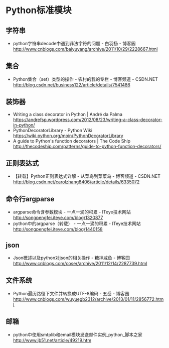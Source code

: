 # Python标准模块

## 字符串

- python字符串decode中遇到非法字符的问题 - 白羽扬 - 博客园
http://www.cnblogs.com/baiyuyang/archive/2011/10/29/2228667.html

## 集合

- Python集合（set）类型的操作 - 农村的我的专栏 - 博客频道 - CSDN.NET
http://blog.csdn.net/business122/article/details/7541486

## 装饰器

- Writing a class decorator in Python | André da Palma
https://andrefsp.wordpress.com/2012/08/23/writing-a-class-decorator-in-python/
- PythonDecoratorLibrary - Python Wiki
https://wiki.python.org/moin/PythonDecoratorLibrary
- A guide to Python's function decorators | The Code Ship
http://thecodeship.com/patterns/guide-to-python-function-decorators/

## 正则表达式

- 【转载】Python正则表达式详解 - 从菜鸟到菜菜鸟 - 博客频道 - CSDN.NET
http://blog.csdn.net/carolzhang8406/article/details/6335072

## 命令行argparse

- argparse命令含参数模块 - 一点一滴的积累 - ITeye技术网站
http://songpengfei.iteye.com/blog/1320877
- python中的argparse（转载） - 一点一滴的积累 - ITeye技术网站
http://songpengfei.iteye.com/blog/1440158

## json

- Json概述以及python对json的相关操作 - 糖拌咸鱼 - 博客园
http://www.cnblogs.com/coser/archive/2011/12/14/2287739.html

## 文件系统

- Python遍历路径下文件并转换成UTF-8编码 - 五岳 - 博客园
http://www.cnblogs.com/wuyuegb2312/archive/2013/01/11/2856772.html

## 邮箱

- python中使用smtplib和email模块发送邮件实例_python_脚本之家
http://www.jb51.net/article/49219.htm
